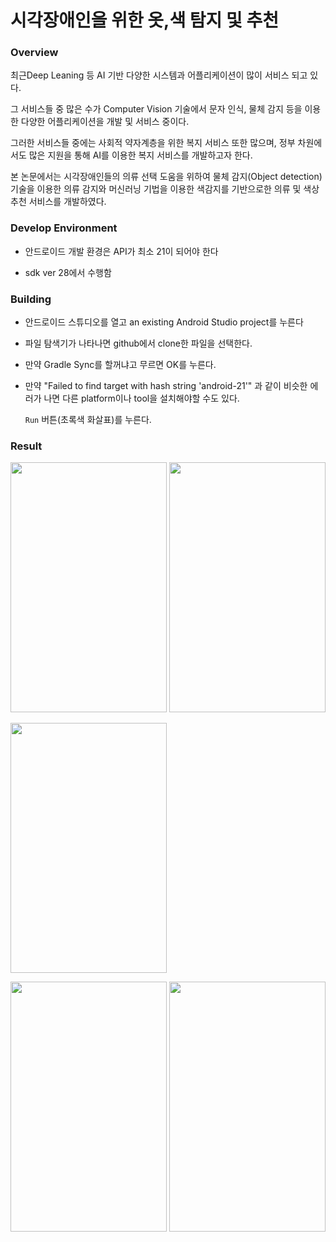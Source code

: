 # 시각장애인을 위한 옷,색 탐지 및 추천 

### Overview

최근Deep Leaning 등 AI 기반 다양한 시스템과 어플리케이션이 많이 서비스 되고 있다. 

그 서비스들 중 많은 수가 Computer Vision 기술에서 문자 인식, 물체 감지 등을 이용한 다양한 어플리케이션을 개발 및 서비스 중이다. 

그러한 서비스들 중에는 사회적 약자계층을 위한 복지 서비스 또한 많으며, 정부 차원에서도 많은 지원을 통해 AI를 이용한 복지 서비스를 개발하고자 한다. 

본 논문에서는 시각장애인들의 의류 선택 도움을 위하여 물체 감지(Object detection) 기술을 이용한 의류 감지와 머신러닝 기법을 이용한 색감지를 기반으로한 의류 및 색상 추천 서비스를 개발하였다.

### Develop Environment

*  안드로이드 개발 환경은 API가 최소 21이 되어야 한다

*  sdk ver 28에서 수행함

### Building

*   안드로이드 스튜디오를 열고 an existing
    Android Studio project를 누른다

*   파일 탐색기가 나타나면 github에서 clone한 파일을 선택한다.

*   만약 Gradle Sync를 할꺼냐고 무르면 OK를 누른다.

*   만약 "Failed to find target with hash string 'android-21'" 과 같이 비슷한 에러가 나면 다른 platform이나 tool을 설치해야할 수도 있다.

    `Run` 버튼(초록색 화살표)를 누른다.


### Result
<p>
    <img src="https://user-images.githubusercontent.com/48857296/101275834-2a837580-37ec-11eb-94d1-cee649746326.jpg" width="250" height="400">
    <img src="https://user-images.githubusercontent.com/48857296/101276269-02e1dc80-37ef-11eb-9d83-91490095877d.jpg" width="250" height="400">
</p>

<p>
    <img src="https://user-images.githubusercontent.com/48857296/101276307-518f7680-37ef-11eb-9fb9-2969908a5c49.jpg" width="250" height="400">
</p>

<p>
    <img src="https://user-images.githubusercontent.com/48857296/101275725-53efd180-37eb-11eb-9ea8-33fd327ff699.jpg" width="250" height="400">
    <img src="https://user-images.githubusercontent.com/48857296/101275819-0c1d7a00-37ec-11eb-953a-f332138316a2.jpg" width="250" height="400">
</p>





